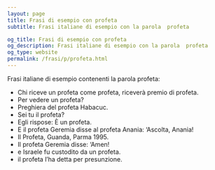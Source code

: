 ```yaml
---
layout: page
title: Frasi di esempio con profeta 
subtitle: Frasi italiane di esempio con la parola  profeta

og_title: Frasi di esempio con profeta 
og_description: Frasi italiane di esempio con la parola  profeta
og_type: website
permalink: /frasi/p/profeta.html
---
```


Frasi italiane di esempio contenenti la parola profeta:


- Chi riceve un profeta come profeta, riceverà premio di profeta.
- Per vedere un profeta?
- Preghiera del profeta Habacuc.
- Sei tu il profeta?
- Egli rispose: È un profeta.
- E il profeta Geremia disse al profeta Anania: ‘Ascolta, Anania!
- Il Profeta, Guanda, Parma 1995.
- Il profeta Geremia disse: ‘Amen!
- e Israele fu custodito da un profeta.
- il profeta l’ha detta per presunzione.

